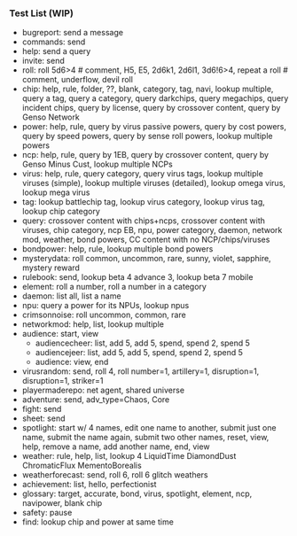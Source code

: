 ### Test List (WIP)
- bugreport: send a message
- commands: send
- help: send a query
- invite: send
- roll: roll 5d6>4 # comment, H5, E5, 2d6k1, 2d6l1, 3d6!6>4, repeat a roll # comment, underflow, devil roll
- chip: help, rule, folder, ??, blank, category, tag, navi, lookup multiple, query a tag, query a category, query darkchips, query megachips, query incident chips, query by license, query by crossover content, query by Genso Network
- power: help, rule, query by virus passive powers, query by cost powers, query by speed powers, query by sense roll powers, lookup multiple powers
- ncp: help, rule, query by 1EB, query by crossover content, query by Genso Minus Cust, lookup multiple NCPs
- virus: help, rule, query category, query virus tags, lookup multiple viruses (simple), lookup multiple viruses (detailed), lookup omega virus, lookup mega virus
- tag: lookup battlechip tag, lookup virus category, lookup virus tag, lookup chip category
- query: crossover content with chips+ncps, crossover content with viruses, chip category, ncp EB, npu, power category, daemon, network mod, weather, bond powers, CC content with no NCP/chips/viruses
- bondpower: help, rule, lookup multiple bond powers
- mysterydata: roll common, uncommon, rare, sunny, violet, sapphire, mystery reward
- rulebook: send, lookup beta 4 advance 3, lookup beta 7 mobile
- element: roll a number, roll a number in a category
- daemon: list all, list a name
- npu: query a power for its NPUs, lookup npus
- crimsonnoise: roll uncommon, common, rare
- networkmod: help, list, lookup multiple
- audience: start, view
  - audiencecheer: list, add 5, add 5, spend, spend 2, spend 5
  - audiencejeer: list, add 5, add 5, spend, spend 2, spend 5
  - audience: view, end
- virusrandom: send, roll 4, roll number=1, artillery=1, disruption=1, disruption=1, striker=1
- playermaderepo: net agent, shared universe
- adventure: send, adv_type=Chaos, Core
- fight: send
- sheet: send
- spotlight: start w/ 4 names, edit one name to another, submit just one name, submit the name again, submit two other names, reset, view, help, remove a name, add another name, end, view
- weather: rule, help, list, lookup 4 LiquidTime DiamondDust ChromaticFlux MementoBorealis
- weatherforecast: send, roll 6, roll 6 glitch weathers 
- achievement: list, hello, perfectionist
- glossary: target, accurate, bond, virus, spotlight, element, ncp, navipower, blank chip
- safety: pause
- find: lookup chip and power at same time

